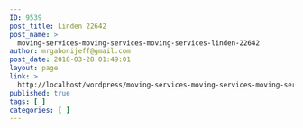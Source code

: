 ```yaml
---
ID: 9539
post_title: Linden 22642
post_name: >
  moving-services-moving-services-moving-services-linden-22642
author: mrgabonijeff@gmail.com
post_date: 2018-03-28 01:49:01
layout: page
link: >
  http://localhost/wordpress/moving-services-moving-services-moving-services-linden-22642/
published: true
tags: [ ]
categories: [ ]
---
```

